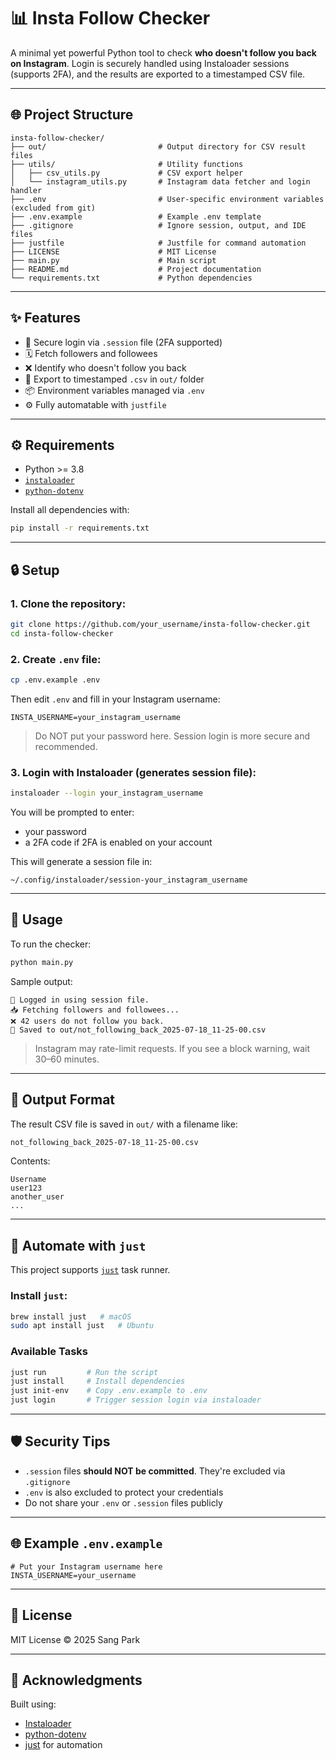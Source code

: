 # 📊 Insta Follow Checker

A minimal yet powerful Python tool to check **who doesn't follow you back on Instagram**. Login is securely handled using Instaloader sessions (supports 2FA), and the results are exported to a timestamped CSV file.

---

## 🌐 Project Structure

```
insta-follow-checker/
├── out/                         # Output directory for CSV result files
├── utils/                       # Utility functions
│   ├── csv_utils.py             # CSV export helper
│   └── instagram_utils.py       # Instagram data fetcher and login handler
├── .env                         # User-specific environment variables (excluded from git)
├── .env.example                 # Example .env template
├── .gitignore                   # Ignore session, output, and IDE files
├── justfile                     # Justfile for command automation
├── LICENSE                      # MIT License
├── main.py                      # Main script
├── README.md                    # Project documentation
└── requirements.txt             # Python dependencies
```

---

## ✨ Features

* 🔐 Secure login via `.session` file (2FA supported)
* 🗓️ Fetch followers and followees
* ❌ Identify who doesn't follow you back
* 📄 Export to timestamped `.csv` in `out/` folder
* 📦 Environment variables managed via `.env`
* ⚙️ Fully automatable with `justfile`

---

## ⚙️ Requirements

* Python >= 3.8
* [`instaloader`](https://instaloader.github.io/)
* [`python-dotenv`](https://pypi.org/project/python-dotenv/)

Install all dependencies with:

```bash
pip install -r requirements.txt
```

---

## 🔒 Setup

### 1. Clone the repository:

```bash
git clone https://github.com/your_username/insta-follow-checker.git
cd insta-follow-checker
```

### 2. Create `.env` file:

```bash
cp .env.example .env
```

Then edit `.env` and fill in your Instagram username:

```env
INSTA_USERNAME=your_instagram_username
```

> Do NOT put your password here. Session login is more secure and recommended.

### 3. Login with Instaloader (generates session file):

```bash
instaloader --login your_instagram_username
```

You will be prompted to enter:

* your password
* a 2FA code if 2FA is enabled on your account

This will generate a session file in:

```
~/.config/instaloader/session-your_instagram_username
```

---

## 🚀 Usage

To run the checker:

```bash
python main.py
```

Sample output:

```
🔑 Logged in using session file.
📥 Fetching followers and followees...
❌ 42 users do not follow you back.
📄 Saved to out/not_following_back_2025-07-18_11-25-00.csv
```

> Instagram may rate-limit requests. If you see a block warning, wait 30–60 minutes.

---

## 📝 Output Format

The result CSV file is saved in `out/` with a filename like:

```bash
not_following_back_2025-07-18_11-25-00.csv
```

Contents:

```
Username
user123
another_user
...
```

---

## 🚪 Automate with `just`

This project supports [`just`](https://github.com/casey/just) task runner.

### Install `just`:

```bash
brew install just   # macOS
sudo apt install just   # Ubuntu
```

### Available Tasks

```bash
just run         # Run the script
just install     # Install dependencies
just init-env    # Copy .env.example to .env
just login       # Trigger session login via instaloader
```

---

## 🛡️ Security Tips

* `.session` files **should NOT be committed**. They're excluded via `.gitignore`
* `.env` is also excluded to protect your credentials
* Do not share your `.env` or `.session` files publicly

---

## 🌐 Example `.env.example`

```env
# Put your Instagram username here
INSTA_USERNAME=your_username
```

---

## 🛫 License

MIT License © 2025 Sang Park

---

## 🙌 Acknowledgments

Built using:

* [Instaloader](https://instaloader.github.io/)
* [python-dotenv](https://github.com/theskumar/python-dotenv/)
* [just](https://github.com/casey/just) for automation
